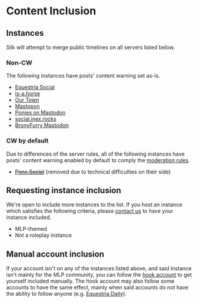 # Content Inclusion
## Instances
Silk will attempt to merge public timelines on all servers listed below.

### Non-CW
The following instances have posts' content warning set as-is.

* [Equestria Social](https://equestria.social)
* [is-a.horse](https://mastodon.is-a.horse)
* [Our Town](https://our-town.social)
* [Mastopon](https://pon.ee)
* [Ponies on Mastodon](https://pony.social)
* [social.inex.rocks](https://social.inex.rocks)
* [BronyFurry Mastodon](https://mstdn.bronyfurry.com)

### CW by default
Due to differences of the server rules, all of the following instances have posts' content warning enabled by default to comply the [moderation rules](mod.md).
* ~~[Pone.Social](https://pone.social)~~ (removed due to technical difficulties on their side)

## Requesting instance inclusion
We're open to include more instances to the list. If you host an instance which satisfies the following criteria, please [contact us](https://ltgc.cc/about.htm) to have your instance included.

* MLP-themed
* Not a roleplay instance

## Manual account inclusion
If your account isn't on any of the instances listed above, and said instance isn't mainly for the MLP community, you can follow the [hook account](https://equestria.social/@silk) to get yourself included manually. The hook account may also follow some accounts to have the same effect, mainly when said accounts do not have the ability to follow anyone (e.g. [Equestria Daily](https://pony.social/@equestriadaily@bird.im-in.space)).
